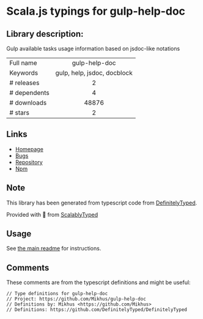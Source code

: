 
# Scala.js typings for gulp-help-doc


## Library description:
Gulp available tasks usage information based on jsdoc-like notations

|                    |                 |
| ------------------ | :-------------: |
| Full name          | gulp-help-doc |
| Keywords           | gulp, help, jsdoc, docblock |
| # releases         | 2 |
| # dependents       | 4 |
| # downloads        | 48876 |
| # stars            | 2 |

## Links
- [Homepage](https://github.com/Mikhus/gulp-help-doc#readme)
- [Bugs](https://github.com/Mikhus/gulp-help-doc/issues)
- [Repository](https://github.com/Mikhus/gulp-help-doc)
- [Npm](https://www.npmjs.com/package/gulp-help-doc)
    


## Note
This library has been generated from typescript code from [DefinitelyTyped](https://definitelytyped.org).

Provided with :purple_heart: from [ScalablyTyped](https://github.com/oyvindberg/ScalablyTyped)

## Usage
See [the main readme](../../readme.md) for instructions.

## Comments

These comments are from the typescript definitions and might be useful:
```
// Type definitions for gulp-help-doc
// Project: https://github.com/Mikhus/gulp-help-doc
// Definitions by: Mikhus <https://github.com/Mikhus>
// Definitions: https://github.com/DefinitelyTyped/DefinitelyTyped

```

